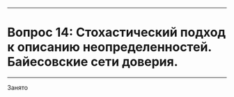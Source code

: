 ___
# Вопрос 14: Стохастический подход к описанию неопределенностей. Байесовские сети доверия.
___

Занято

